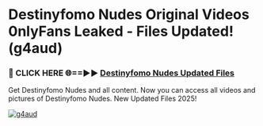 # Destinyfomo Nudes Original Videos 0nlyFans Leaked - Files Updated! (g4aud)

<h3>🔴 CLICK HERE 🌐==►► <a href="https://tinyurl.com/y5r63du9" rel="nofollow">Destinyfomo Nudes Updated Files</a></h3>

Get Destinyfomo Nudes and all content. Now you can access all videos and pictures of Destinyfomo Nudes. New Updated Files 2025!

[![g4aud](https://i.imgur.com/UVo9nyh.gif)](https://tinyurl.com/y5r63du9)